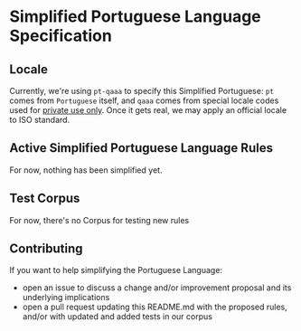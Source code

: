 # Simplified Portuguese Language Specification

## Locale

Currently, we're using `pt-qaaa` to specify this Simplified Portuguese: `pt` comes from `Portuguese` itself, and `qaaa` comes from special locale codes used for [private use only](https://en.wikipedia.org/wiki/ISO_15924#Special_codes). Once it gets real, we may apply an official locale to ISO standard.

## Active Simplified Portuguese Language Rules

For now, nothing has been simplified yet.

## Test Corpus

For now, there's no Corpus for testing new rules

## Contributing

If you want to help simplifying the Portuguese Language:

- open an issue to discuss a change and/or improvement proposal and its underlying implications
- open a pull request updating this README.md with the proposed rules, and/or with updated and added tests in our corpus
